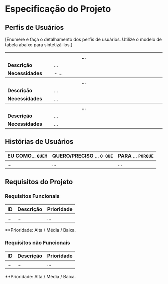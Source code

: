 # Especificação do Projeto
## Perfis de Usuários
[Enumere e faça o detalhamento dos perfis de usuários. Utilize o modelo de tabela abaixo para sintetizá-los.]
<table>
<tbody>
<tr align=center>
<th colspan="2"> ... </th>
</tr>
<tr>
<td width="150px"><b>Descrição</b></td>
<td width="600px"> ... </td>
</tr>
<tr>
<td><b>Necessidades</b></td>
<td>- ...</td>
</tr>
<th colspan="2"> ... </th>
</tr>
<tr>
<td width="150px"><b>Descrição</b></td>
<td width="600px"> ...</td>
</tr>
<tr>
<td><b>Necessidades</b></td>
<td> ... </td>
</tr>
<th colspan="2"> ... </th>
</tr>
<tr>
<td width="150px"><b>Descrição</b></td>
<td width="600px"> ... </td>
</tr>
<tr>
<td><b>Necessidades</b></td>
<td> ...</td>
</tr>
</tbody>
</table>

## Histórias de Usuários

|EU COMO... `QUEM`   | QUERO/PRECISO ... `O QUE` |PARA ... `PORQUE`                 |
|--------------------|---------------------------|----------------------------------|
| ...  | ... | ... |

## Requisitos do Projeto

### Requisitos Funcionais

|ID    | Descrição                | Prioridade |
|-------|---------------------------------|----|
| ... | ... | ... |

**Prioridade: Alta / Média / Baixa. 

### Requisitos não Funcionais

|ID      | Descrição               |Prioridade |
|--------|-------------------------|----|
| ... | ... | ... |

**Prioridade: Alta / Média / Baixa.
